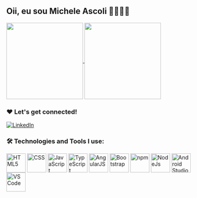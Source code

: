 ## Oii, eu sou Michele Ascoli 👋👩🏻‍💻

<a href="https://github.com/micheleascoli/github-readme-stats">
  <img height=200 align="center" src="https://github-readme-stats.vercel.app/api?username=micheleascoli" />
</a>
<a href="https://github.com/micheleascoli/convoychat">
  <img height=200 align="center" src="https://github-readme-stats.vercel.app/api/top-langs?username=micheleascoli&layout=compact&langs_count=8&card_width=320" />
</a>

### ❤️ Let's get connected!
[![LinkedIn](https://img.shields.io/badge/LinkedIn-0077B5?style=for-the-badge&logo=linkedin&logoColor=white)](https://www.linkedin.com/in/micheleascoli/)

### 🛠 Technologies and Tools I use:
<div>
  <img align="center" alt="HTML5" height="50" src="https://cdn.jsdelivr.net/gh/devicons/devicon/icons/html5/html5-original.svg" />
  <img align="center" alt="CSS" height="50" src="https://cdn.jsdelivr.net/gh/devicons/devicon/icons/css3/css3-original.svg" />
  <img align="center" alt="JavaScript" height="50" src="https://cdn.jsdelivr.net/gh/devicons/devicon/icons/javascript/javascript-original.svg" />
  <img align="center" alt="TypeScript" height="50" src="https://cdn.jsdelivr.net/gh/devicons/devicon/icons/typescript/typescript-original.svg" />
  <img align="center" alt="AngularJS" height="50" src="https://cdn.jsdelivr.net/gh/devicons/devicon/icons/angularjs/angularjs-original.svg" />
  <img align="center" alt="Bootstrap" height="50" src="https://cdn.jsdelivr.net/gh/devicons/devicon/icons/bootstrap/bootstrap-original.svg" />
  <img align="center" alt="npm" height="50" src="https://cdn.jsdelivr.net/gh/devicons/devicon/icons/npm/npm-original-wordmark.svg" />
  <img align="center" alt="NodeJs" height="50" src="https://cdn.jsdelivr.net/gh/devicons/devicon/icons/nodejs/nodejs-original.svg" />
  <img align="center" alt="Android Studio" height="50" src="https://cdn.jsdelivr.net/gh/devicons/devicon/icons/androidstudio/androidstudio-original.svg" />
  <img align="center" alt="VS Code" height="50" src="https://cdn.jsdelivr.net/gh/devicons/devicon/icons/vscode/vscode-original.svg" />
</div>
